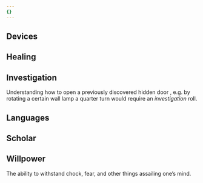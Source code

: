 ```yaml
---
{}
---
```

   
## Devices   
   
   
## Healing   
   
   
## Investigation   
Understanding how to open a previously discovered hidden door , e.g. by rotating a certain wall lamp a quarter turn would require an _investigation_ roll.   
   
## Languages   
   
   
## Scholar   
   
   
## Willpower   
The ability to withstand chock, fear, and other things assailing one’s mind.